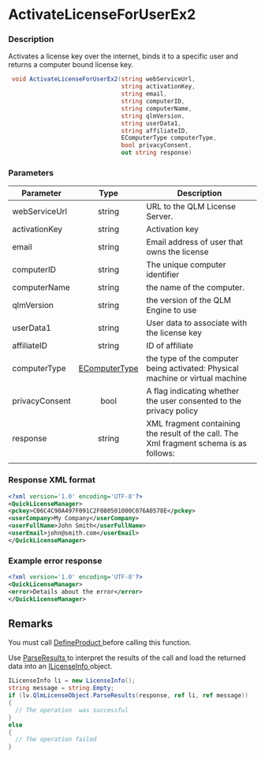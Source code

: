 # ActivateLicenseForUserEx2

### Description

Activates a license key over the internet, binds it to a specific user and returns a computer bound license key.

```csharp
 void ActivateLicenseForUserEx2(string webServiceUrl, 
                                string activationKey, 
                                string email, 
                                string computerID, 
                                string computerName, 
                                string qlmVersion, 
                                string userData1, 
                                string affiliateID,
                                EComputerType computerType, 
                                bool privacyConsent, 
                                out string response)
```

### Parameters

| Parameter      |                    Type                    | Description                                                                            |
| -------------- | :----------------------------------------: | -------------------------------------------------------------------------------------- |
| webServiceUrl  |                   string                   | URL to the QLM License Server.                                                         |
| activationKey  |                   string                   | Activation key                                                                         |
| email          |                   string                   | Email address of user that owns the license                                            |
| computerID     |                   string                   | The unique computer identifier                                                         |
| computerName   |                   string                   | the name of the computer.                                                              |
| qlmVersion     |                   string                   | the version of the QLM Engine to use                                                   |
| userData1      |                   string                   | User data to associate with the license key                                            |
| affiliateID    |                   string                   | ID of affiliate                                                                        |
| computerType   | [EComputerType](../enums/ecomputertype.md) | the type of the computer being activated: Physical machine or virtual machine          |
| privacyConsent |                    bool                    | A flag indicating whether the user consented to the privacy policy                     |
| response       |                   string                   | XML fragment containing the result of the call. The Xml fragment schema is as follows: |
|                |                                            |                                                                                        |

### Response XML format

```xml
<?xml version='1.0' encoding='UTF-8'?>
<QuickLicenseManager>
<pckey>C06C4C90A497F091C2F080501000C076A0578E</pckey>
<userCompany>My Company</userCompany>
<userFullName>John Smith</userFullName>
<userEmail>john@smith.com</userEmail>
</QuickLicenseManager>
```

### Example error response

```xml
<?xml version='1.0' encoding='UTF-8'?>
<QuickLicenseManager>
<error>Details about the error</error>
</QuickLicenseManager>
```

## Remarks

You must call [DefineProduct ](../client-side-methods/defineproduct.md)before calling this function.

Use [ParseResults ](../../iqlmcustomerinfo/methods/parseresults.md)to interpret the results of the call and load the returned data into an [ILicenseInfo ](../../ilicenseinfo/)object.

```csharp
ILicenseInfo li = new LicenseInfo();
string message = string.Empty;
if (lv.QlmLicenseObject.ParseResults(response, ref li, ref message))
{
  // The operation  was successful	
}
else
{
  // The operation failed
}
```
